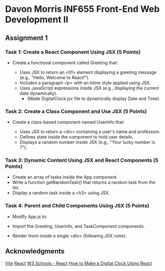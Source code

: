 # Davon Morris INF655 Front-End Web Development II 
## Assignment 1

### Task 1: Create a React Component Using JSX (5 Points)
- Create a functional component called Greeting that:

    - Uses JSX to return an \<h1\> element displaying a greeting message (e.g., "Hello, Welcome to React!").
    - Includes a paragraph \<p\> with an inline style applied using JSX.
    - Uses JavaScript expressions inside JSX (e.g., displaying the current date dynamically).
        - (Made DigitalClock.jsx file to dynamically display Date and Time)   


### Task 2: Create a Class Component and Use JSX (5 Points)
- Create a class-based component named UserInfo that:

    - Uses JSX to return a \<div\> containing a user's name and profession.
    - Defines state inside the component to hold user details.
    - Displays a random number inside JSX (e.g., "Your lucky number is 7").


### Task 3: Dynamic Content Using JSX and React Components (5 Points)
- Create an array of tasks inside the App component.
- Write a function getRandomTask() that returns a random task from the list.
- Display a random task inside a \<h3\> using JSX.


### Task 4: Parent and Child Components Using JSX (5 Points)
- Modify App.js to:

- Import the Greeting, UserInfo, and TaskComponent components.
- Render them inside a single \<div\> (following JSX rules).



## Acknowledgments

[Vite](https://vite.dev/)
[React](https://react.dev/)
[W3 Schools - React](https://www.w3schools.com/react/default.asp)
[How to Make a Digital Clock Using React](https://www.educative.io/answers/how-to-create-a-dynamic-digital-clock-in-react)
